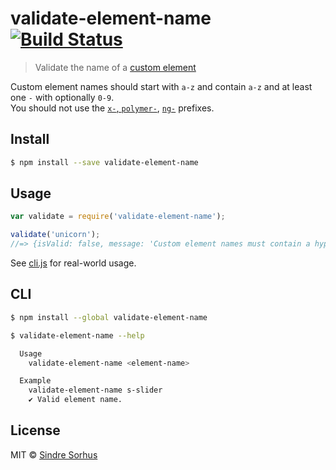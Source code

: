 # validate-element-name [![Build Status](https://travis-ci.org/sindresorhus/validate-element-name.svg?branch=master)](https://travis-ci.org/sindresorhus/validate-element-name)

> Validate the name of a [custom element](http://www.html5rocks.com/en/tutorials/webcomponents/customelements/)

Custom element names should start with `a-z` and contain `a-z` and at least one `-` with optionally `0-9`.  
You should not use the [`x-`, `polymer-`](http://webcomponents.github.io/articles/how-should-i-name-my-element/), [`ng-`](http://docs.angularjs.org/guide/directive#creating-directives) prefixes.


## Install

```sh
$ npm install --save validate-element-name
```


## Usage

```js
var validate = require('validate-element-name');

validate('unicorn');
//=> {isValid: false, message: 'Custom element names must contain a hyphen. Example: unicorn-cake'}
```

See [cli.js](cli.js) for real-world usage.


## CLI

```sh
$ npm install --global validate-element-name
```

```sh
$ validate-element-name --help

  Usage
    validate-element-name <element-name>

  Example
    validate-element-name s-slider
    ✔︎ Valid element name.
```


## License

MIT © [Sindre Sorhus](http://sindresorhus.com)
